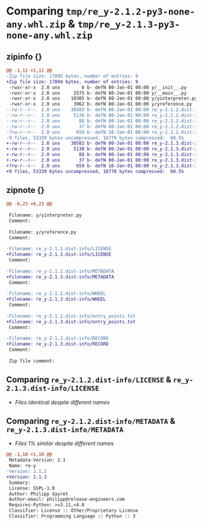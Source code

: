 # Comparing `tmp/re_y-2.1.2-py3-none-any.whl.zip` & `tmp/re_y-2.1.3-py3-none-any.whl.zip`

## zipinfo {}

```diff
@@ -1,11 +1,11 @@
-Zip file size: 17895 bytes, number of entries: 9
+Zip file size: 17894 bytes, number of entries: 9
 -rwxr-xr-x  2.0 unx        0 b- defN 80-Jan-01 00:00 y/__init__.py
 -rwxr-xr-x  2.0 unx     2575 b- defN 80-Jan-01 00:00 y/__main__.py
 -rwxr-xr-x  2.0 unx    10305 b- defN 80-Jan-01 00:00 y/yinterpreter.py
 -rwxr-xr-x  2.0 unx     3962 b- defN 80-Jan-01 00:00 y/yreference.py
--rw-r--r--  2.0 unx    30583 b- defN 80-Jan-01 00:00 re_y-2.1.2.dist-info/LICENSE
--rw-r--r--  2.0 unx     5130 b- defN 80-Jan-01 00:00 re_y-2.1.2.dist-info/METADATA
--rw-r--r--  2.0 unx       88 b- defN 80-Jan-01 00:00 re_y-2.1.2.dist-info/WHEEL
--rw-r--r--  2.0 unx       37 b- defN 80-Jan-01 00:00 re_y-2.1.2.dist-info/entry_points.txt
-?rw-r--r--  2.0 unx      659 b- defN 16-Jan-01 00:00 re_y-2.1.2.dist-info/RECORD
-9 files, 53339 bytes uncompressed, 16779 bytes compressed:  68.5%
+-rw-r--r--  2.0 unx    30583 b- defN 80-Jan-01 00:00 re_y-2.1.3.dist-info/LICENSE
+-rw-r--r--  2.0 unx     5130 b- defN 80-Jan-01 00:00 re_y-2.1.3.dist-info/METADATA
+-rw-r--r--  2.0 unx       88 b- defN 80-Jan-01 00:00 re_y-2.1.3.dist-info/WHEEL
+-rw-r--r--  2.0 unx       37 b- defN 80-Jan-01 00:00 re_y-2.1.3.dist-info/entry_points.txt
+?rw-r--r--  2.0 unx      659 b- defN 16-Jan-01 00:00 re_y-2.1.3.dist-info/RECORD
+9 files, 53339 bytes uncompressed, 16778 bytes compressed:  68.5%
```

## zipnote {}

```diff
@@ -6,23 +6,23 @@
 
 Filename: y/yinterpreter.py
 Comment: 
 
 Filename: y/yreference.py
 Comment: 
 
-Filename: re_y-2.1.2.dist-info/LICENSE
+Filename: re_y-2.1.3.dist-info/LICENSE
 Comment: 
 
-Filename: re_y-2.1.2.dist-info/METADATA
+Filename: re_y-2.1.3.dist-info/METADATA
 Comment: 
 
-Filename: re_y-2.1.2.dist-info/WHEEL
+Filename: re_y-2.1.3.dist-info/WHEEL
 Comment: 
 
-Filename: re_y-2.1.2.dist-info/entry_points.txt
+Filename: re_y-2.1.3.dist-info/entry_points.txt
 Comment: 
 
-Filename: re_y-2.1.2.dist-info/RECORD
+Filename: re_y-2.1.3.dist-info/RECORD
 Comment: 
 
 Zip file comment:
```

## Comparing `re_y-2.1.2.dist-info/LICENSE` & `re_y-2.1.3.dist-info/LICENSE`

 * *Files identical despite different names*

## Comparing `re_y-2.1.2.dist-info/METADATA` & `re_y-2.1.3.dist-info/METADATA`

 * *Files 1% similar despite different names*

```diff
@@ -1,10 +1,10 @@
 Metadata-Version: 2.1
 Name: re-y
-Version: 2.1.2
+Version: 2.1.3
 Summary: 
 License: SSPL-1.0
 Author: Philipp Gayret
 Author-email: philipp@release-engineers.com
 Requires-Python: >=3.11,<4.0
 Classifier: License :: Other/Proprietary License
 Classifier: Programming Language :: Python :: 3
```

